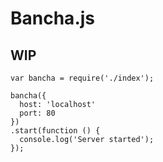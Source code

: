 # Bancha.js

## WIP

```
var bancha = require('./index');

bancha({
  host: 'localhost'
  port: 80
})
.start(function () {
  console.log('Server started');
});
```